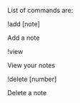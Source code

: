 List of commands are:

!add [note]

Add a note

!view

View your notes

!delete [number]

Delete a note
